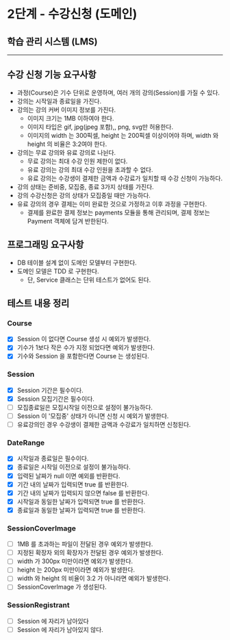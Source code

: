 # 2단계 - 수강신청 (도메인)
## 학습 관리 시스템 (LMS)
* * *
## 수강 신청 기능 요구사항
- 과정(Course)은 기수 단위로 운영하며, 여러 개의 강의(Session)를 가질 수 있다.
- 강의는 시작일과 종료일을 가진다.
- 강의는 강의 커버 이미지 정보를 가진다.
  - 이미지 크기는 1MB 이하여야 한다.
  - 이미지 타입은 gif, jpg(jpeg 포함),, png, svg만 허용한다.
  - 이미지의 width 는 300픽셀, height 는 200픽셀 이상이어야 하며, width 와 height 의 비율은 3:2여야 한다.
- 강의는 무료 강의와 유료 강의로 나뉜다.
  - 무료 강의는 최대 수강 인원 제한이 없다.
  - 유료 강의는 강의 최대 수강 인원을 초과할 수 없다.
  - 유료 강의는 수강생이 결제한 금액과 수강료가 일치할 때 수강 신청이 가능하다.
- 강의 상태는 준비중, 모집중, 종료 3가지 상태를 가진다.
- 강의 수강신청은 강의 상태가 모집중일 때만 가능하다.
- 유료 강의의 경우 결제는 이미 완료한 것으로 가정하고 이후 과정을 구현한다.
  - 결제를 완료한 결제 정보는 payments 모듈을 통해 관리되며, 결제 정보는 Payment 객체에 담겨 반한된다.
## 프로그래밍 요구사항
- DB 테이블 설계 없이 도메인 모델부터 구현한다.
- 도메인 모델은 TDD 로 구현한다.
  - 단, Service 클래스는 단위 테스트가 없어도 된다.
## 테스트 내용 정리
### Course
- [x] Session 이 없다면 Course 생성 시 예외가 발생한다.
- [x] 기수가 1보다 작은 수가 지정 되었다면 예외가 발생한다.
- [x] 기수와 Session 을 포함한다면 Course 는 생성된다. 
### Session
- [x] Session 기간은 필수이다.
- [x] Session 모집기간은 필수이다.
- [ ] 모집종료일은 모집시작일 이전으로 설정이 불가능하다.
- [ ] Session 이 '모집중' 상태가 아니면 신청 시 예외가 발생한다.
- [ ] 유료강의인 경우 수강생이 결제한 금액과 수강료가 일치하면 신청된다.
### DateRange
- [x] 시작일과 종료일은 필수이다.
- [x] 종료일은 시작일 이전으로 설정이 불가능하다.
- [x] 입력된 날짜가 null 이면 예외를 반환한다.
- [x] 기간 내의 날짜가 입력되면 true 를 반환한다.
- [x] 기간 내의 날짜가 입력되지 않으면 false 를 반환한다.
- [x] 시작일과 동일한 날짜가 입력되면 true 를 반환한다.
- [x] 종료일과 동일한 날짜가 입력되면 true 를 반환한다.
### SessionCoverImage
- [ ] 1MB 를 초과하는 파일이 전달된 경우 예외가 발생한다.
- [ ] 지정된 확장자 외의 확장자가 전달된 경우 예외가 발생한다.
- [ ] width 가 300px 미만이라면 예외가 발생한다.
- [ ] height 는 200px 미만이라면 예외가 발생한다.
- [ ] width 와 height 의 비율이 3:2 가 아니라면 예외가 발생한다.
- [ ] SessionCoverImage 가 생성된다.
### SessionRegistrant
- [ ] Session 에 자리가 남아있다
- [ ] Session 에 자리가 남아있지 않다.
